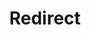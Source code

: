 ﻿---
layout: src/layouts/Redirect.astro
title: Redirect
redirect: /docs/best-practices/octopus-administration/partition-octopus-with-spaces
pubDate:  2023-01-01
navSearch: false
navSitemap: false
navMenu: false
---
